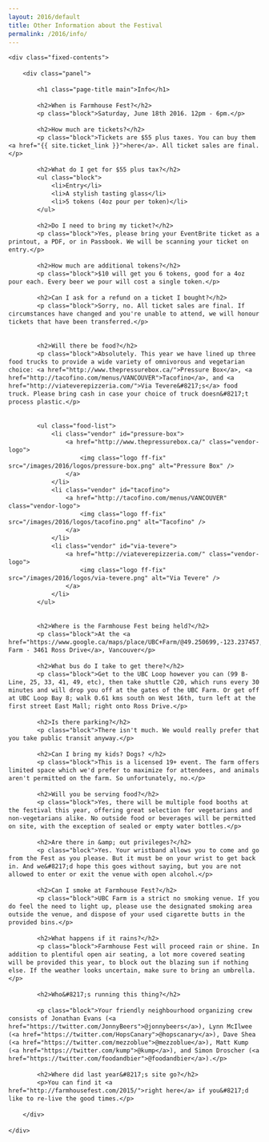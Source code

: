 ```yaml
---
layout: 2016/default
title: Other Information about the Festival
permalink: /2016/info/
---
```


<div class="panel-container one-up">

	<div class="fixed-contents">

		<div class="panel">

		    <h1 class="page-title main">Info</h1>

		    <h2>When is Farmhouse Fest?</h2>
			<p class="block">Saturday, June 18th 2016. 12pm - 6pm.</p>

		    <h2>How much are tickets?</h2>
			<p class="block">Tickets are $55 plus taxes. You can buy them <a href="{{ site.ticket_link }}">here</a>. All ticket sales are final.</p>

		    <h2>What do I get for $55 plus tax?</h2>
		    <ul class="block">
				<li>Entry</li>
				<li>A stylish tasting glass</li>
				<li>5 tokens (4oz pour per token)</li>
			</ul>

			<h2>Do I need to bring my ticket?</h2>
			<p class="block">Yes, please bring your EventBrite ticket as a printout, a PDF, or in Passbook. We will be scanning your ticket on entry.</p>

		    <h2>How much are additional tokens?</h2>
			<p class="block">$10 will get you 6 tokens, good for a 4oz pour each. Every beer we pour will cost a single token.</p>

		    <h2>Can I ask for a refund on a ticket I bought?</h2>
			<p class="block">Sorry, no. All ticket sales are final. If circumstances have changed and you're unable to attend, we will honour tickets that have been transferred.</p>


		    <h2>Will there be food?</h2>
			<p class="block">Absolutely. This year we have lined up three food trucks to provide a wide variety of omnivorous and vegetarian choice: <a href="http://www.thepressurebox.ca/">Pressure Box</a>, <a href="http://tacofino.com/menus/VANCOUVER">Tacofino</a>, and <a href="http://viateverepizzeria.com/">Via Tevere&#8217;s</a> food truck. Please bring cash in case your choice of truck doesn&#8217;t process plastic.</p>


			<ul class="food-list">
				<li class="vendor" id="pressure-box">
					<a href="http://www.thepressurebox.ca/" class="vendor-logo">
						<img class="logo ff-fix" src="/images/2016/logos/pressure-box.png" alt="Pressure Box" />
					</a>
				</li>
				<li class="vendor" id="tacofino">
					<a href="http://tacofino.com/menus/VANCOUVER" class="vendor-logo">
						<img class="logo ff-fix" src="/images/2016/logos/tacofino.png" alt="Tacofino" />
					</a>
				</li>
				<li class="vendor" id="via-tevere">
					<a href="http://viateverepizzeria.com/" class="vendor-logo">
						<img class="logo ff-fix" src="/images/2016/logos/via-tevere.png" alt="Via Tevere" />
					</a>
				</li>
			</ul>


		    <h2>Where is the Farmhouse Fest being held?</h2>
			<p class="block">At the <a href="https://www.google.ca/maps/place/UBC+Farm/@49.250699,-123.237457,14z/data=!4m2!3m1!1s0x548672d4799fae1f:0xe9b92d59922eb0d">UBC Farm - 3461 Ross Drive</a>, Vancouver</p>

		    <h2>What bus do I take to get there?</h2>
			<p class="block">Get to the UBC Loop however you can (99 B-Line, 25, 33, 41, 49, etc), then take shuttle C20, which runs every 30 minutes and will drop you off at the gates of the UBC Farm. Or get off at UBC Loop Bay 8; walk 0.61 kms south on West 16th, turn left at the first street East Mall; right onto Ross Drive.</p>

		    <h2>Is there parking?</h2>
			<p class="block">There isn't much. We would really prefer that you take public transit anyway.</p>

		    <h2>Can I bring my kids? Dogs? </h2>
			<p class="block">This is a licensed 19+ event. The farm offers limited space which we'd prefer to maximize for attendees, and animals aren't permitted on the farm. So unfortunately, no.</p>

		    <h2>Will you be serving food?</h2>
			<p class="block">Yes, there will be multiple food booths at the festival this year, offering great selection for vegetarians and non-vegetarians alike. No outside food or beverages will be permitted on site, with the exception of sealed or empty water bottles.</p>

		    <h2>Are there in &amp; out privileges?</h2>
			<p class="block">Yes. Your wristband allows you to come and go from the Fest as you please. But it must be on your wrist to get back in. And we&#8217;d hope this goes without saying, but you are not allowed to enter or exit the venue with open alcohol.</p>

		    <h2>Can I smoke at Farmhouse Fest?</h2>
			<p class="block">UBC Farm is a strict no smoking venue. If you do feel the need to light up, please use the designated smoking area outside the venue, and dispose of your used cigarette butts in the provided bins.</p>

		    <h2>What happens if it rains?</h2>
			<p class="block">Farmhouse Fest will proceed rain or shine. In addition to plentiful open air seating, a lot more covered seating will be provided this year, to block out the blazing sun if nothing else. If the weather looks uncertain, make sure to bring an umbrella.</p>

		    <h2>Who&#8217;s running this thing?</h2>

			<p class="block">Your friendly neighbourhood organizing crew consists of Jonathan Evans (<a href="https://twitter.com/JonnyBeers">@jonnybeers</a>), Lynn McIlwee (<a href="https://twitter.com/HopsCanary">@hopscanary</a>), Dave Shea (<a href="https://twitter.com/mezzoblue">@mezzoblue</a>), Matt Kump (<a href="https://twitter.com/kump">@kump</a>), and Simon Droscher (<a href="https://twitter.com/foodandbier">@foodandbier</a>).</p>

		    <h2>Where did last year&#8217;s site go?</h2>
		    <p>You can find it <a href="http://farmhousefest.com/2015/">right here</a> if you&#8217;d like to re-live the good times.</p>
			
		</div>

	</div>
</div>